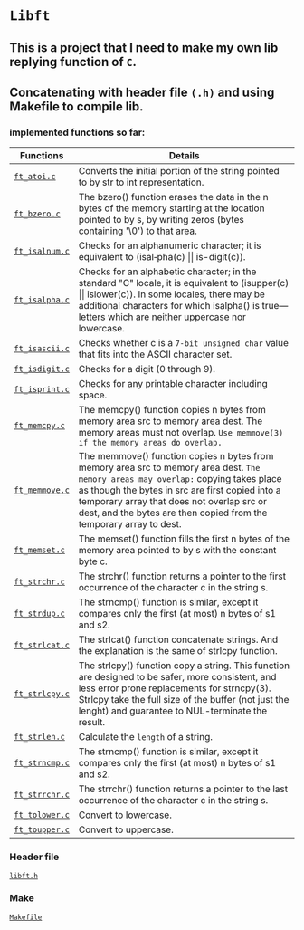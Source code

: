 # `Libft`
## This is a project that I need to make my own lib replying function of `C`.
## Concatenating with header file `(.h)` and using Makefile to compile lib.

### implemented functions so far:
| Functions                        | Details                                                                                                                                                                                                                                                                                                |
|----------------------------------|--------------------------------------------------------------------------------------------------------------------------------------------------------------------------------------------------------------------------------------------------------------------------------------------------------|
| [`ft_atoi.c`](./ft_atoi.c)       | Converts the initial portion of the string pointed to by str to int representation.                                                                                                                                                                                                                    |
| [`ft_bzero.c`](./ft_bzero.c)     | The bzero() function erases the data in the n bytes of the memory starting at the location pointed to by s, by writing zeros (bytes containing '\0') to that area.                                                                                                                                     |
| [`ft_isalnum.c`](./ft_isalnum.c) | Checks for an alphanumeric character; it is equivalent to (isal‐pha(c) \|\| is-digit(c)).                                                                                                                                                                                                              |                                                                                                                                                                                                                                   || isdigit(c)).                                                                                                                                                                                                       |
| [`ft_isalpha.c`](./ft_isalpha.c) | Checks for an alphabetic character; in the standard "C" locale,  it  is  equivalent  to (isupper(c)  \|\|  islower(c)). In some locales, there may be additional characters for which isalpha() is true—letters which are neither uppercase nor lowercase.                                             |
| [`ft_isascii.c`](./ft_isascii.c) | Checks whether c is a `7‐bit unsigned char` value that fits into the ASCII character set.                                                                                                                                                                                                              |
| [`ft_isdigit.c`](./ft_isdigit.c) | Checks for a digit (0 through 9).                                                                                                                                                                                                                                                                      |
| [`ft_isprint.c`](/ft_isprint.c)  | Checks for any printable character including space.                                                                                                                                                                                                                                                    |
| [`ft_memcpy.c`](./ft_memcpy.c)   | The memcpy() function copies n bytes from memory area src to memory area dest. The memory areas must not overlap. `Use memmove(3) if the memory areas do overlap.`                                                                                                                                     |
| [`ft_memmove.c`](./ft_memmove.c) | The memmove() function copies n bytes from memory area src to memory area dest. `The memory areas may overlap:` copying takes place as though the bytes in src are first copied into a temporary array that does not overlap src or dest, and the bytes are then copied from the temporary array to dest. |
| [`ft_memset.c`](./ft_memset.c)   | The memset() function fills the first n bytes of the memory area pointed to by s with the constant byte c.                                                                                                                                                                                             |
| [`ft_strchr.c`](./ft_strchr.c)   | The strchr() function returns a pointer to the first occurrence of the character c in the string s.                                                                                                                                                                                                    |
| [`ft_strdup.c`](./ft_strdup.c)   | The strncmp() function  is similar, except it compares only the first (at most) n bytes of s1 and s2.                                                                                                                                                                                                  |
| [`ft_strlcat.c`](./ft_strlcat.c) | The strlcat() function concatenate strings. And the explanation is the same of strlcpy function.                                                                                                                                                                                                       |
| [`ft_strlcpy.c`](./ft_strlcpy.c) | The strlcpy() function copy a string. This function are designed to be safer, more consistent, and less error prone replacements for strncpy(3). Strlcpy take the full size of the buffer (not just the lenght) and guarantee to NUL-terminate the result.                                             |
| [`ft_strlen.c`](./ft_strlen.c)   | Calculate the `length` of a string.                                                                                                                                                                                                                                                                    |
| [`ft_strncmp.c`](./ft_strncmp.c) | The strncmp() function  is similar, except it compares only the first (at most) n bytes of s1 and s2.                                                                                                                                                                                                  |
| [`ft_strrchr.c`](./ft_strrchr.c) | The strrchr() function returns a pointer to the last occurrence of the character c in the string s.                                                                                                                                                                                                    |
| [`ft_tolower.c`](./ft_tolower.c) | Convert to lowercase.                                                                                                                                                                                                                                                                                  |
| [`ft_toupper.c`](./ft_toupper.c) | Convert to uppercase.                                                                                                                                                                                                                                                                                  |

### Header file
[`libft.h`](./libft.h)

### Make
[`Makefile`](./Makefile)

